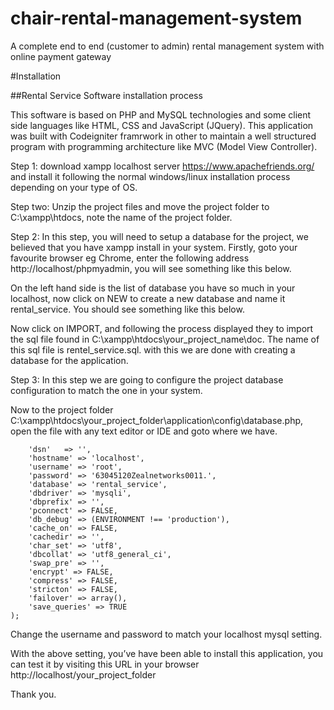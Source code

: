 # chair-rental-management-system
A complete end to end (customer to admin) rental management system with online payment gateway

#Installation 


##Rental Service Software installation process

This software is based on PHP and MySQL technologies and some client side languages like HTML, CSS and JavaScript (JQuery). This application was built with Codeigniter framrwork in other to maintain a  well structured program with programming architecture like MVC (Model View Controller).

Step 1: download xampp localhost server https://www.apachefriends.org/ and install it following the normal windows/linux installation process depending on your type of OS.
 
Step two: Unzip the project files and move the project folder to C:\xampp\htdocs, note the name of the project folder.

Step 2: In this step, you will need to setup a database for the project, we believed that you have xampp install in your system. Firstly, goto your favourite browser eg Chrome, enter the following address http://localhost/phpmyadmin, you will see something like this below.














On the left hand side is the list of database you have so much in your localhost, now click on NEW to create a new database and name it rental_service. You should see something like this below.















Now click on IMPORT, and following the process displayed they to import the sql file found in C:\xampp\htdocs\your_project_name\doc. The name of this sql file is rentel_service.sql. with this we are done with creating a database for the application.

Step 3: In this step we are going to configure the project database configuration to match the one in your system. 

Now to the project folder C:\xampp\htdocs\your_project_folder\application\config\database.php, open the file with any text editor or IDE and goto where we have.

````$db['default'] = array(
	'dsn'	=> '',
	'hostname' => 'localhost',
	'username' => 'root',
	'password' => '63045120Zealnetworks0011.',
	'database' => 'rental_service',
	'dbdriver' => 'mysqli',
	'dbprefix' => '',
	'pconnect' => FALSE,
	'db_debug' => (ENVIRONMENT !== 'production'),
	'cache_on' => FALSE,
	'cachedir' => '',
	'char_set' => 'utf8',
	'dbcollat' => 'utf8_general_ci',
	'swap_pre' => '',
	'encrypt' => FALSE,
	'compress' => FALSE,
	'stricton' => FALSE,
	'failover' => array(),
	'save_queries' => TRUE
);
````
Change the username and password to match your localhost mysql setting.

With the above setting, you’ve have been able to install this application, you can test it by visiting this URL in your browser http://localhost/your_project_folder

Thank you.

